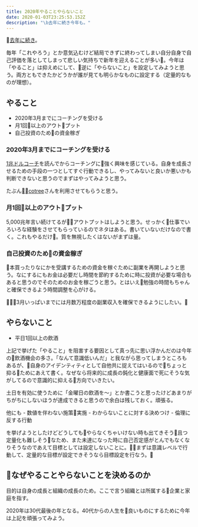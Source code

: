 ```yaml
---
title: 2020年やることやらないこと
date: 2020-01-03T23:25:53.152Z
description: "\b去年に続き今年も。"
---
```

[去年に続き](https://shirokuro331.me/posts/hello2019/)。

毎年「これやろう」とか意気込むけど結局できずに終わってしまい自分自身で自己評価を落としてしまって悲しい気持ちで新年を迎えることが多い。今年は「やること」は抑えめにして、逆に「やらないこと」を設定してみようと思う。両方ともできたかどうかが誰が見ても明らかなものに設定する（定量的なものが理想）。

## やること

* 2020年3月までにコーチングを受ける
* 月1回以上のアウトプット
* 自己投資のための資金稼ぎ

### 2020年3月までにコーチングを受ける

[1兆ドルコーチ](https://www.amazon.co.jp/1%E5%85%86%E3%83%89%E3%83%AB%E3%82%B3%E3%83%BC%E3%83%81-%E3%82%B7%E3%83%AA%E3%82%B3%E3%83%B3%E3%83%90%E3%83%AC%E3%83%BC%E3%81%AE%E3%83%AC%E3%82%B8%E3%82%A7%E3%83%B3%E3%83%89-%E3%83%93%E3%83%AB%E3%83%BB%E3%82%AD%E3%83%A3%E3%83%B3%E3%83%99%E3%83%AB%E3%81%AE%E6%88%90%E5%8A%9F%E3%81%AE%E6%95%99%E3%81%88-%E3%82%A8%E3%83%AA%E3%83%83%E3%82%AF%E3%83%BB%E3%82%B7%E3%83%A5%E3%83%9F%E3%83%83%E3%83%88/dp/4478107246)を読んでからコーチングに強く興味を感じている。自身を成長させるための手段の一つとしてすぐ行動できるし、やってみないと良いか悪いかも判断できないと思うのでまずはやってみようと思う。

たぶん[cotree](https://cotree.jp/)さんを利用させてもらうと思う。

### 月1回以上のアウトプット

5,000兆年言い続けてるがアウトプットはしようと思う。せっかく仕事でいろいろな経験をさせてもらっているのでネタはある。書いていないだけなので書く。これもやるだけ。質を無視したくはないがまずは量。

### 自己投資のための資金稼ぎ

本買ったりなにかを受講するための資金を稼ぐために副業を再開しようと思う。なにするにもお金は必要だし時間を節約するために時に投資が必要な場合もあると思うのでそのためのお金を稼ごうと思う。とはいえ勉強の時間もちゃんと確保できるよう時間調整を心がける。

3月いっぱいまでには月数万程度の副業収入を確保できるようにしたい。

## やらないこと

* 平日1回以上の飲酒

上記で挙げた「やること」を阻害する要因として真っ先に思い浮かんだのは今年の飲酒機会の多さ。「なんて意識低いんだ」と我ながら思ってしまうところもあるが、自身のアイデンティティとして自他共に捉えてはいるのでちょっと抑るためにあえて書く。なぜなら将来的に成長の鈍化と健康面で死にそうな気がしてるので意識的に抑える方向でいきたい。

土日を有効に使うために「金曜日の飲酒を〜」とか書こうと思ったけどあまりがちがちにしないほうが達成できると思うので余白は残しておく。頑張る。

他にも - 数値を伴わない施策実施 - わからないことに対する決めつけ - 倫理に反する行動

を挙げようとしたけどどうしてもやらなくちゃいけない時も出てきそう且つ定量化も難しそうなため、また未達になった時に自己否定感がとんでもなくなりそうなのであえて目標としては設定しないことに。まずは意識レベルで行動して、定量的な目標が設定できそうなら目標設定を行なう。

## なぜやることやらないことを決めるのか

目的は自身の成長と組織の成長のため。ここで言う組織とは所属する企業と家庭を指す。

2020年は30代最後の年となる。40代からの人生を良いものにするために今年は上記を頑張ってみよう。
